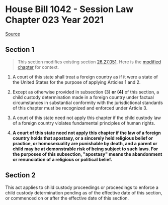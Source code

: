 # House Bill 1042 - Session Law Chapter 023 Year 2021

[Source](http://lawfilesext.leg.wa.gov/biennium/2021-22/Xml/Bills/Session%20Laws/House/1042.SL.xml)
## Section 1
> This section modifies existing section [26.27.051](/rcw/26_domestic_relations/26.27_uniform_child_custody_jurisdiction_and_enforcement_act.md). Here is the [modified chapter](rcw/26_domestic_relations/26.27_uniform_child_custody_jurisdiction_and_enforcement_act.md) for context.

1. A court of this state shall treat a foreign country as if it were a state of the United States for the purpose of applying Articles 1 and 2.

2. Except as otherwise provided in subsection (3) **or (4)** of this section, a child custody determination made in a foreign country under factual circumstances in substantial conformity with the jurisdictional standards of this chapter must be recognized and enforced under Article 3.

3. A court of this state need not apply this chapter if the child custody law of a foreign country violates fundamental principles of human rights.

4. **A court of this state need not apply this chapter if the law of a foreign country holds that apostasy, or a sincerely held religious belief or practice, or homosexuality are punishable by death, and a parent or child may be at demonstrable risk of being subject to such laws. For the purposes of this subsection, "apostasy" means the abandonment or renunciation of a religious or political belief.**


## Section 2
This act applies to child custody proceedings or proceedings to enforce a child custody determination pending as of the effective date of this section, or commenced on or after the effective date of this section.

